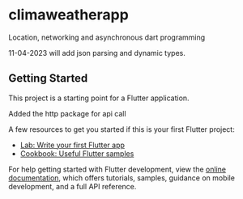# climaweatherapp

Location, networking and asynchronous dart programming

11-04-2023 will add json parsing and dynamic types.

## Getting Started

This project is a starting point for a Flutter application.

Added the http package for api call

A few resources to get you started if this is your first Flutter project:

- [Lab: Write your first Flutter app](https://docs.flutter.dev/get-started/codelab)
- [Cookbook: Useful Flutter samples](https://docs.flutter.dev/cookbook)

For help getting started with Flutter development, view the
[online documentation](https://docs.flutter.dev/), which offers tutorials,
samples, guidance on mobile development, and a full API reference.
